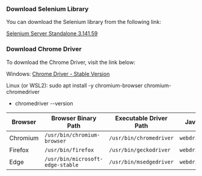 ### Download Selenium Library

You can download the Selenium library from the following link:

[Selenium Server Standalone 3.141.59](https://github.com/SeleniumHQ/selenium/releases/download/selenium-3.141.59/selenium-server-standalone-3.141.59.jar)

### Download Chrome Driver

To download the Chrome Driver, visit the link below:

Windows:
[Chrome Driver - Stable Version](https://googlechromelabs.github.io/chrome-for-testing/#stable)

Linux (or WSL2):
 sudo apt install -y chromium-browser chromium-chromedriver
- chromedriver --version


| Browser  | Browser Binary Path              | Executable Driver Path  | Java Property to Set        |
| -------- | -------------------------------- | ----------------------- | --------------------------- |
| Chromium | `/usr/bin/chromium-browser`      | `/usr/bin/chromedriver` | `webdriver.chrome.driver`   |
| Firefox  | `/usr/bin/firefox`               | `/usr/bin/geckodriver`  | `webdriver.gecko.driver`    |
| Edge     | `/usr/bin/microsoft-edge-stable` | `/usr/bin/msedgedriver` | `webdriver.edge.driver`     |